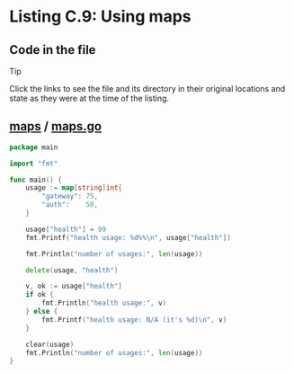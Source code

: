 # Listing C.9: Using maps

## Code in the file

> [!TIP]
> Click the links to see the file and its directory in their original locations and state as they were at the time of the listing.

## [maps](https://github.com/inancgumus/gobyexample/blob/e1c80ae0ae0a866607e63db6fab41fc10b813c9f/maps) / [maps.go](https://github.com/inancgumus/gobyexample/blob/e1c80ae0ae0a866607e63db6fab41fc10b813c9f/maps/maps.go)

```go
package main

import "fmt"

func main() {
	usage := map[string]int{
		"gateway": 75,
		"auth":    50,
	}

	usage["health"] = 99
	fmt.Printf("health usage: %d%%\n", usage["health"])

	fmt.Println("number of usages:", len(usage))

	delete(usage, "health")

	v, ok := usage["health"]
	if ok {
		fmt.Println("health usage:", v)
	} else {
		fmt.Printf("health usage: N/A (it's %d)\n", v)
	}

	clear(usage)
	fmt.Println("number of usages:", len(usage))
}
```

